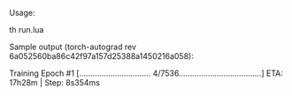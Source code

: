 Usage:

  th run.lua

Sample output (torch-autograd rev 6a052560ba86c42f97a157d25388a1450216a058):

  Training Epoch #1
  [................................ 4/7536.....................................]
  ETA: 17h28m | Step: 8s354ms
